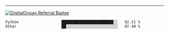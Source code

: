 ---
[![DigitalOcean Referral Badge](https://web-platforms.sfo2.digitaloceanspaces.com/WWW/Badge%203.svg)](https://www.digitalocean.com/?refcode=37fa54d82492&utm_campaign=Referral_Invite&utm_medium=Referral_Program&utm_source=badge)

<!--START_SECTION:waka-->

```text
Python                   ███████████████████████░░   92.51 %
Other                    ██░░░░░░░░░░░░░░░░░░░░░░░   07.49 %
```

<!--END_SECTION:waka-->


[linkedin]: https://www.linkedin.com/in/mohamed-elh/

